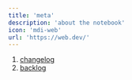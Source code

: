 ```yaml
---
title: 'meta'
description: 'about the notebook'
icon: 'mdi-web'
url: 'https://web.dev/'
---
```


1. [changelog](meta/changelog)
2. [backlog](meta/backlog)